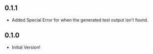 ## 0.1.1

* Added Special Error for when the generated test output isn't found.

## 0.1.0

* Initial Version!
